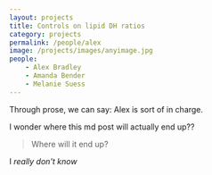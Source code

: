 ```yaml
---
layout: projects
title: Controls on lipid DH ratios
category: projects
permalink: /people/alex
image: /projects/images/anyimage.jpg
people: 
	- Alex Bradley
	- Amanda Bender
	- Melanie Suess
---
```


Through prose, we can say: Alex is sort of in charge. 

I wonder where this md post will actually end up??
> Where will it end up?

I _really don't know_

